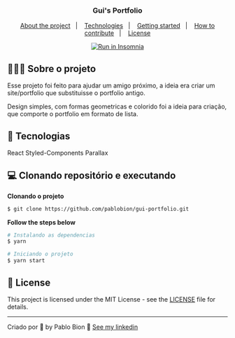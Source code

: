 
<h3 align="center">
  Gui's Portfolio
</h3>



<p align="center">
  <a href="#%EF%B8%8F-about-the-project">About the project</a>&nbsp;&nbsp;&nbsp;|&nbsp;&nbsp;&nbsp;
  <a href="#-technologies">Technologies</a>&nbsp;&nbsp;&nbsp;|&nbsp;&nbsp;&nbsp;
  <a href="#-getting-started">Getting started</a>&nbsp;&nbsp;&nbsp;|&nbsp;&nbsp;&nbsp;
  <a href="#-how-to-contribute">How to contribute</a>&nbsp;&nbsp;&nbsp;|&nbsp;&nbsp;&nbsp;
  <a href="#-license">License</a>
</p>

<p id="insomniaButton" align="center">
  <a href="https://insomnia.rest/run/?label=Gobarber&uri=https%3A%2F%2Fraw.githubusercontent.com%2Fpablobion%2FGoBarber%2Fmaster%2FInsomnia_2020-06-28.json" target="_blank"><img src="https://insomnia.rest/images/run.svg" alt="Run in Insomnia"></a>
</p>

## 💇🏻‍♂️ Sobre o projeto

Esse projeto foi feito para ajudar um amigo próximo, a ideia era criar um site/portfolio que substituisse o portfolio antigo.

Design simples, com formas geometricas e colorido foi a ideia para criação, que comporte o portfolio em formato de lista.

## 🚀 Tecnologias

React
Styled-Components
Parallax


## 💻 Clonando repositório e executando

**Clonando o projeto**

```bash
$ git clone https://github.com/pablobion/gui-portfolio.git
```


**Follow the steps below**

```bash
# Instalando as dependencias
$ yarn

```

```bash
# Iniciando o projeto
$ yarn start

```


## 📝 License

This project is licensed under the MIT License - see the [LICENSE](LICENSE) file for details.

---

Criado por 💜 by Pablo Bion 👋 [See my linkedin](https://www.linkedin.com/in/eliasgcf/)
